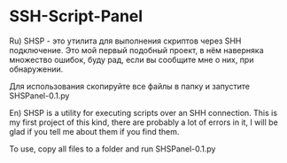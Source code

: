 # SSH-Script-Panel
Ru) SHSP - это утилита для выполнения скриптов через SHH подключение. Это мой первый подобный проект, в нём наверняка множество ошибок, буду рад, если вы сообщите мне о них, при обнаружении.

Для использования скопируйте все файлы в папку и запустите SHSPanel-0.1.py

En) SHSP is a utility for executing scripts over an SHH connection. This is my first project of this kind, there are probably a lot of errors in it, I will be glad if you tell me about them if you find them.

To use, copy all files to a folder and run SHSPanel-0.1.py
